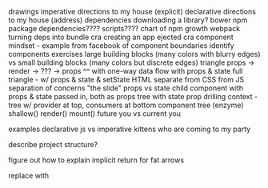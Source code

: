 drawings
  imperative directions to my house (explicit)
  declarative directions to my house (address)
  dependencies
    downloading a library?
    bower
    npm
    package dependencies????
    scripts????
    chart of npm growth
  webpack turning deps into bundle
  cra creating an app
  ejected cra
  component mindset - example from facebook of component boundaries
  identify components exercises
  large building blocks (many colors with blurry edges) vs small building blocks (many colors but discrete edges)
  triangle
    props -> render -> ??? -> props
    ^^ with one-way data flow
    with props & state
    full triangle - w/ props & state & setState
  HTML separate from CSS from JS
  separation of concerns "the slide"
  props vs state
  child component with props & state passed in, both as props
  tree with state
  prop drilling
  context - tree w/ provider at top, consumers at bottom
  component tree (enzyme)
  shallow()
  render()
  mount()
  future you vs current you

examples
  declarative js vs imperative
    kittens who are coming to my party

describe project structure?

figure out how to explain implicit return for fat arrows

replace <ExerciseFinished> with <Exercise>